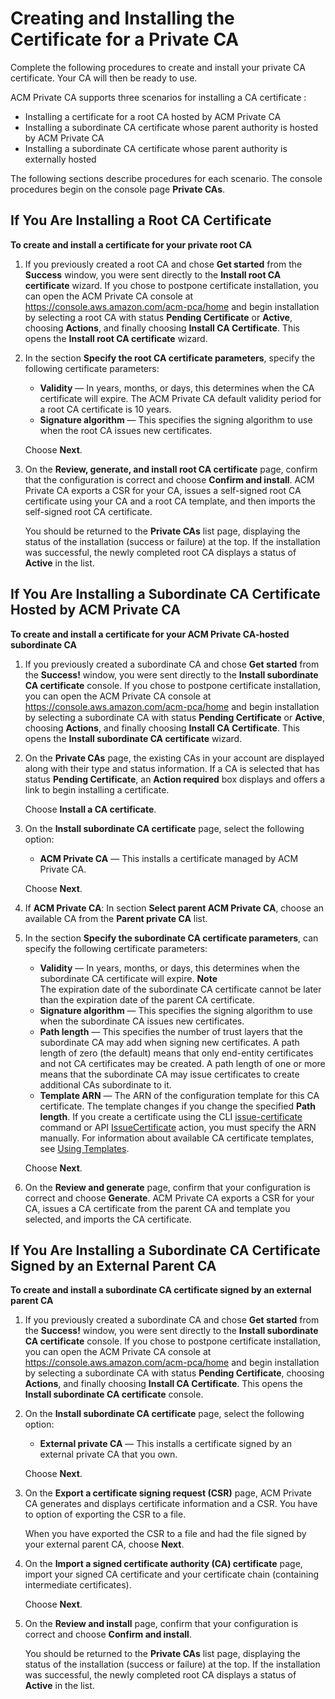 # Creating and Installing the Certificate for a Private CA<a name="PCACertInstall"></a>

Complete the following procedures to create and install your private CA certificate\. Your CA will then be ready to use\.

ACM Private CA supports three scenarios for installing a CA certificate :
+ Installing a certificate for a root CA hosted by ACM Private CA
+ Installing a subordinate CA certificate whose parent authority is hosted by ACM Private CA
+ Installing a subordinate CA certificate whose parent authority is externally hosted

 The following sections describe procedures for each scenario\. The console procedures begin on the console page **Private CAs**\.

## If You Are Installing a Root CA Certificate<a name="InstallRoot"></a>

**To create and install a certificate for your private root CA**

1. If you previously created a root CA and chose **Get started** from the **Success** window, you were sent directly to the **Install root CA certificate** wizard\. If you chose to postpone certificate installation, you can open the ACM Private CA console at [https://console\.aws\.amazon\.com/acm\-pca/home](https://console.aws.amazon.com/acm-pca/home) and begin installation by selecting a root CA with status **Pending Certificate** or **Active**, choosing **Actions**, and finally choosing **Install CA Certificate**\. This opens the **Install root CA certificate** wizard\.

1. In the section **Specify the root CA certificate parameters**, specify the following certificate parameters:
   + **Validity** — In years, months, or days, this determines when the CA certificate will expire\. The ACM Private CA default validity period for a root CA certificate is 10 years\.
   + **Signature algorithm** — This specifies the signing algorithm to use when the root CA issues new certificates\.

   Choose **Next**\.

1. On the **Review, generate, and install root CA certificate** page, confirm that the configuration is correct and choose **Confirm and install**\. ACM Private CA exports a CSR for your CA, issues a self\-signed root CA certificate using your CA and a root CA template, and then imports the self\-signed root CA certificate\.

   You should be returned to the **Private CAs** list page, displaying the status of the installation \(success or failure\) at the top\. If the installation was successful, the newly completed root CA displays a status of **Active** in the list\.

## If You Are Installing a Subordinate CA Certificate Hosted by ACM Private CA<a name="InstallSubordinateInternal"></a>

**To create and install a certificate for your ACM Private CA\-hosted subordinate CA**

1. If you previously created a subordinate CA and chose **Get started** from the **Success\!** window, you were sent directly to the **Install subordinate CA certificate** console\. If you chose to postpone certificate installation, you can open the ACM Private CA console at [https://console\.aws\.amazon\.com/acm\-pca/home](https://console.aws.amazon.com/acm-pca/home) and begin installation by selecting a subordinate CA with status **Pending Certificate** or **Active**, choosing **Actions**, and finally choosing **Install CA Certificate**\. This opens the **Install subordinate CA certificate** wizard\.

1. On the **Private CAs** page, the existing CAs in your account are displayed along with their type and status information\. If a CA is selected that has status **Pending Certificate**, an **Action required** box displays and offers a link to begin installing a certificate\.

   Choose **Install a CA certificate**\.

1. On the **Install subordinate CA certificate** page, select the following option:
   + **ACM Private CA** — This installs a certificate managed by ACM Private CA\.

   Choose **Next**\.

1. If **ACM Private CA**: In section **Select parent ACM Private CA**, choose an available CA from the **Parent private CA** list\.

1. In the section **Specify the subordinate CA certificate parameters**, can specify the following certificate parameters:
   + **Validity** — In years, months, or days, this determines when the subordinate CA certificate will expire\. 
**Note**  
The expiration date of the subordinate CA certificate cannot be later than the expiration date of the parent CA certificate\.
   + **Signature algorithm** — This specifies the signing algorithm to use when the subordinate CA issues new certificates\.
   + **Path length** — This specifies the number of trust layers that the subordinate CA may add when signing new certificates\. A path length of zero \(the default\) means that only end\-entity certificates and not CA certificates may be created\. A path length of one or more means that the subordinate CA may issue certificates to create additional CAs subordinate to it\.
   + **Template ARN** — The ARN of the configuration template for this CA certificate\. The template changes if you change the specified **Path length**\. If you create a certificate using the CLI [issue\-certificate](https://docs.aws.amazon.com/cli/latest/reference/acm-pca/issue-certificate.html) command or API [IssueCertificate](https://docs.aws.amazon.com/acm-pca/latest/APIReference/API_IssueCertificate.html) action, you must specify the ARN manually\. For information about available CA certificate templates, see [Using Templates](UsingTemplates.md)\.

   Choose **Next**\.

1. On the **Review and generate** page, confirm that your configuration is correct and choose **Generate**\. ACM Private CA exports a CSR for your CA, issues a CA certificate from the parent CA and template you selected, and imports the CA certificate\. 

## If You Are Installing a Subordinate CA Certificate Signed by an External Parent CA<a name="InstallSubordinateExternal"></a>

**To create and install a subordinate CA certificate signed by an external parent CA**

1. If you previously created a subordinate CA and chose **Get started** from the **Success\!** window, you were sent directly to the **Install subordinate CA certificate** console\. If you chose to postpone certificate installation, you can open the ACM Private CA console at [https://console\.aws\.amazon\.com/acm\-pca/home](https://console.aws.amazon.com/acm-pca/home) and begin installation by selecting a subordinate CA with status **Pending Certificate**, choosing **Actions**, and finally choosing **Install CA Certificate**\. This opens the **Install subordinate CA certificate** console\.

1. On the **Install subordinate CA certificate** page, select the following option:
   + **External private CA** — This installs a certificate signed by an external private CA that you own\.

   Choose **Next**\.

1. On the **Export a certificate signing request \(CSR\)** page, ACM Private CA generates and displays certificate information and a CSR\. You have to option of exporting the CSR to a file\.

   When you have exported the CSR to a file and had the file signed by your external parent CA, choose **Next**\.

1. On the **Import a signed certificate authority \(CA\) certificate** page, import your signed CA certificate and your certificate chain \(containing intermediate certificates\)\. 

   Choose **Next**\.

1. On the **Review and install** page, confirm that your configuration is correct and choose **Confirm and install**\. 

   You should be returned to the **Private CAs** list page, displaying the status of the installation \(success or failure\) at the top\. If the installation was successful, the newly completed root CA displays a status of **Active** in the list\.